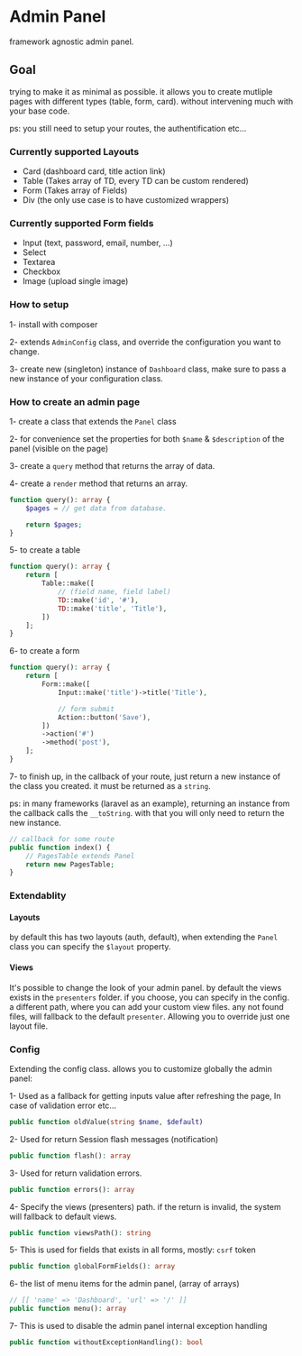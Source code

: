 # Admin Panel

framework agnostic admin panel.

## Goal

trying to make it as minimal as possible. it allows you to create mutliple pages with different types (table, form, card).
without intervening much with your base code. 

ps: you still need to setup your routes, the authentification etc...

### Currently supported Layouts

- Card (dashboard card, title action link)
- Table (Takes array of TD, every TD can be custom rendered)
- Form (Takes array of Fields)
- Div (the only use case is to have customized wrappers)

### Currently supported Form fields

- Input (text, password, email, number, ...)
- Select
- Textarea
- Checkbox
- Image (upload single image)

### How to setup

1- install with composer

2- extends `AdminConfig` class, and override the configuration you want to change.

3- create new (singleton) instance of `Dashboard` class, make sure to pass a new instance of your configuration class.


### How to create an admin page

1- create a class that extends the `Panel` class

2- for convenience set the properties for both `$name` & `$description` of the panel (visible on the page)

3- create a `query` method that returns the array of data.

4- create a `render` method that returns an array.

```php
function query(): array {
    $pages = // get data from database.

    return $pages;
}
```

5- to create a table

```php
function query(): array {
    return [
        Table::make([
            // (field name, field label)
            TD::make('id', '#'),
            TD::make('title', 'Title'),
        ])
    ];
}
```

6- to create a form

```php
function query(): array {
    return [
        Form::make([
            Input::make('title')->title('Title'),

            // form submit
            Action::button('Save'),
        ])
        ->action('#')
        ->method('post'),
    ];
}
```

7- to finish up, in the callback of your route, just return a new instance of the class you created. it must be returned as a `string`.

ps: in many frameworks (laravel as an example), returning an instance from the callback calls the `__toString`. with that you will only need to return the new instance.

```php
// callback for some route
public function index() {
    // PagesTable extends Panel
    return new PagesTable;
}
```

### Extendablity

#### Layouts

by default this has two layouts (auth, default), when extending the `Panel` class you can specify the `$layout` property.

#### Views

It's possible to change the look of your admin panel. by default the views exists in the `presenters` folder. if you choose, you can specify in the config. a different path, where you can add your custom view files. any not found files, will fallback to the default `presenter`. Allowing you to override just one layout file.


### Config

Extending the config class. allows you to customize globally the admin panel:

1- Used as a fallback for getting inputs value after refreshing the page, In case of validation error etc...

```php
public function oldValue(string $name, $default)
```

2- Used for return Session flash messages (notification)

```php
public function flash(): array
```

3- Used for return validation errors.

```php
public function errors(): array
```

4- Specify the views (presenters) path. if the return is invalid, the system will fallback to default views.

```php
public function viewsPath(): string
```  

5- This is used for fields that exists in all forms, mostly: `csrf` token

```php
public function globalFormFields(): array
```  

6- the list of menu items for the admin panel, (array of arrays)

```php
// [[ 'name' => 'Dashboard', 'url' => '/' ]]
public function menu(): array
```

7- This is used to disable the admin panel internal exception handling

```php
public function withoutExceptionHandling(): bool
```